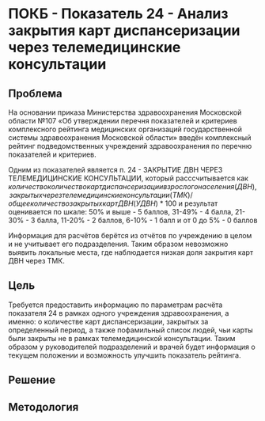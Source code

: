 # ПОКБ - Показатель 24 - Анализ закрытия карт диспансеризации через телемедицинские консультации

## Проблема

На основании приказа Министерства здравоохранения Московской области №107 «Об утверждении перечня показателей и критериев комплексного рейтинга медицинских организаций государственной системы здравоохранения Московской области» введён комплексный рейтинг подведомственных учреждений здравоохранения по перечню показателей и критериев.

Одним из показателей является п. 24 - ЗАКРЫТИЕ ДВН ЧЕРЕЗ ТЕЛЕМЕДИЦИНСКИЕ КОНСУЛЬТАЦИИ, который расссчитывается как
$количество количество карт диспансеризации взрослого населения (ДВН), закрытых через телемедицинские консультации (ТМК) / общее количество закрытых карт ДВН (УДВН) * 100$ и результат оценивается по шкале: 50% и выше - 5 баллов, 31-49% - 4 балла, 21-30% - 3 балла, 11-20% - 2 баллов, 6-10% - 1 балл и от 0 до 5% - 0 баллов

Информация для расчётов берётся из отчётов по учреждению в целом и не учитывает его подразделения. Таким образом невозможно выявить локальные места, где наблюдается низкая доля закрытия карт ДВН через ТМК.

## Цель

Требуется предоставить информацию по параметрам расчёта показателя 24 в рамках одного учреждения здравоохранения, а именно: о количестве карт диспансеризации, закрытых за определенный период, а также пофамильный список людей, чьи карты были закрыты не в рамках телемедицинской консультации. Таким образом у руководителей подразделений и врачей будет информация о текущем положении и возможность улучшить показатель рейтинга.

## Решение



## Методология

